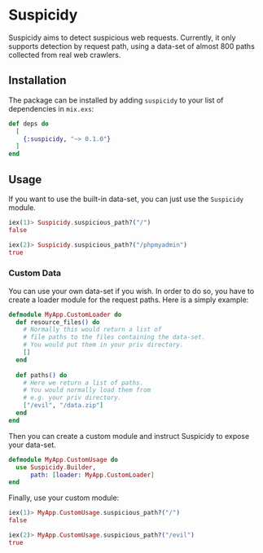 # Suspicidy

Suspicidy aims to detect suspicious web requests. 
Currently, it only supports detection by request path, 
using a data-set of almost 800 paths collected from real web crawlers.

## Installation

The package can be installed by adding `suspicidy` to your list of dependencies in `mix.exs`:

```elixir
def deps do
  [
    {:suspicidy, "~> 0.1.0"}
  ]
end
```

## Usage

If you want to use the built-in data-set, you can just use the `Suspicidy` module.

```elixir
iex(1)> Suspicidy.suspicious_path?("/")
false

iex(2)> Suspicidy.suspicious_path?("/phpmyadmin")
true
```

### Custom Data

You can use your own data-set if you wish. 
In order to do so, you have to create a loader module for the 
request paths. Here is a simply example:

```elixir
defmodule MyApp.CustomLoader do
  def resource_files() do
    # Normally this would return a list of
    # file paths to the files containing the data-set.
    # You would put them in your priv directory.
    []
  end
  
  def paths() do
    # Here we return a list of paths.
    # You would normally load them from 
    # e.g. your priv directory.
    ["/evil", "/data.zip"]
  end
end
```

Then you can create a custom module and instruct Suspicidy to 
expose your data-set.

```elixir
defmodule MyApp.CustomUsage do
  use Suspicidy.Builder, 
      path: [loader: MyApp.CustomLoader]
end
```

Finally, use your custom module:

```elixir
iex(1)> MyApp.CustomUsage.suspicious_path?("/")
false

iex(2)> MyApp.CustomUsage.suspicious_path?("/evil")
true
```

